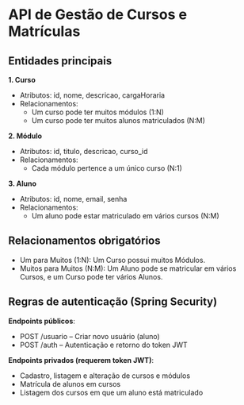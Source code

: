 # API de Gestão de Cursos e Matrículas

## Entidades principais

**1. Curso**

- Atributos: id, nome, descricao, cargaHoraria
- Relacionamentos:
  - Um curso pode ter muitos módulos (1:N)
  - Um curso pode ter muitos alunos matriculados (N:M)
     
**2. Módulo**

- Atributos: id, titulo, descricao, curso_id
- Relacionamentos:
  - Cada módulo pertence a um único curso (N:1)
  
**3. Aluno**
- Atributos: id, nome, email, senha
- Relacionamentos:
  - Um aluno pode estar matriculado em vários cursos (N:M)

## Relacionamentos obrigatórios

- Um para Muitos (1:N): Um Curso possui muitos Módulos.
- Muitos para Muitos (N:M): Um Aluno pode se matricular em vários Cursos, e um Curso pode ter vários Alunos.
  
## Regras de autenticação (Spring Security) 

**Endpoints públicos**:
- POST /usuario – Criar novo usuário (aluno)
- POST /auth – Autenticação e retorno do token JWT
  
**Endpoints privados (requerem token JWT)**:
- Cadastro, listagem e alteração de cursos e módulos
- Matrícula de alunos em cursos
- Listagem dos cursos em que um aluno está matriculado
